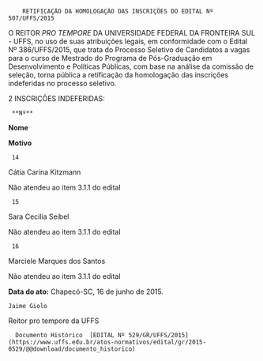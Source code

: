         RETIFICAÇÃO DA HOMOLOGAÇÃO DAS INSCRIÇÕES DO EDITAL Nº 507/UFFS/2015  

O REITOR *PRO TEMPORE* DA UNIVERSIDADE FEDERAL DA FRONTEIRA SUL - UFFS, no uso de suas atribuições legais, em conformidade com o Edital Nº 386/UFFS/2015, que trata do Processo Seletivo de Candidatos a vagas para o curso de Mestrado do Programa de Pós-Graduação em Desenvolvimento e Políticas Públicas, com base na análise da comissão de seleção, torna pública a retificação da homologação das inscrições indeferidas no processo seletivo.

 2 INSCRIÇÕES INDEFERIDAS:

     **Nº**

   **Nome**

   **Motivo**

     14

   Cátia Carina Kitzmann

   Não atendeu ao item 3.1.1 do edital

     15

   Sara Cecilia Seibel

   Não atendeu ao item 3.1.1 do edital

     16

   Marciele Marques dos Santos

   Não atendeu ao item 3.1.1 do edital

      

   **Data do ato:** Chapecó-SC, 16 de junho de 2015.   
 

    Jaime Giolo   
 Reitor pro tempore da UFFS 

      Documento Histórico  [EDITAL Nº 529/GR/UFFS/2015](https://www.uffs.edu.br/atos-normativos/edital/gr/2015-0529/@@download/documento_historico)     
      
